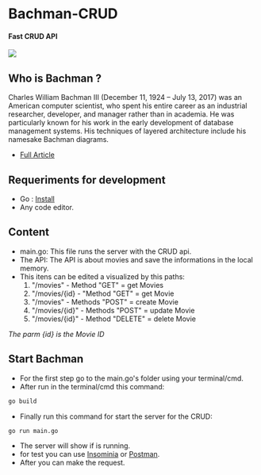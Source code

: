 # Bachman-CRUD

#### Fast CRUD API
<img src="https://img.shields.io/badge/Build-SUCCESS-green"/>          

## Who is Bachman ?
Charles William Bachman III (December 11, 1924 – July 13, 2017) was an American computer scientist, who spent his entire career as an industrial researcher, developer, and manager rather than in academia. He was particularly known for his work in the early development of database management systems. His techniques of layered architecture include his namesake Bachman diagrams. 
 - [Full Article](https://en.wikipedia.org/wiki/Charles_Bachman)

## Requeriments for development
- Go : [Install](https://go.dev/dl/)
- Any code editor.

## Content
- main.go: This file runs the server with the CRUD api.
- The API: The API is about movies and save the informations in the local memory. 
- This itens can be edited a visualized by this paths:
  1. "/movies" - Method "GET" = get Movies
	2. "/movies/{id} - "Method "GET" = get Movie
	3. "/movies" - Methods "POST" = create Movie
	4. "/movies/{id}" - Methods "POST" = update Movie
	5. "/movies/{id}" - Method "DELETE" = delete Movie
  
 *The parm {id} is the Movie ID*


## Start Bachman
- For the first step go to the main.go's folder using your terminal/cmd.
- After run in the terminal/cmd this command:
```sh
go build
```
- Finally run this command for start the server for the CRUD:
```sh
go run main.go
```
- The server will show if is running.
- for test you can use [Insominia](https://insomnia.rest/download) or [Postman](https://www.postman.com/).
- After you can make the request.

